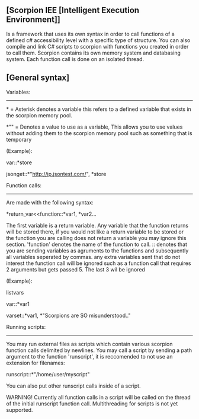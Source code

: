 [Scorpion IEE [Intelligent Execution Environment]]
------------------------------------------------

Is a framework that uses its own syntax in order to call functions of a defined c# accessibility level with a specific type of structure. You can also compile and link C# scripts to scorpion with functions you created in order to call them. Scorpion contains its own memory system and databasing system. Each function call is done on an isolated thread.

[General syntax]
---------------

Variables:
**********

\*   = Asterisk denotes a variable this refers to a defined variable that exists in the scorpion memory pool.

*"" = Denotes a value to use as a variable, This allows you to use values without adding them to the scorpion memory pool such as something that is temporary

(Example):

var::*store

jsonget::*"http://ip.jsontest.com/", *store

Function calls:
***************

Are made with the following syntax:

*return_var<<function::*var1, *var2...

The first variable is a return variable. Any variable that the function returns will be stored there, if you would not like a return variable to be stored or the function you are calling does not return a variable you may ignore this section. 'function' denotes the name of the function to call. :: denotes that you are sending variables as agruments to the functions and subsequently all variables seperated by commas. any extra variables sent that do not interest the function call will be ignored such as a function call that requires 2 arguments but gets passed 5. The last 3 wil be ignored

(Example):

listvars

var::*var1

varset::*var1, *"Scorpions are SO misunderstood.."

Running scripts:
****************

You may run external files as scripts which contain various scorpion function calls delimited by newlines. You may call a script by sending a path argument to the function 'runscript', it is reccomended to not use an extension for filenames:

runscript::*"/home/user/myscript"

You can also put other runscript calls inside of a script.

WARNING! Currently all function calls in a script will be called on the thread of the initial runscript function call. Multithreading for scripts is not yet supported.
